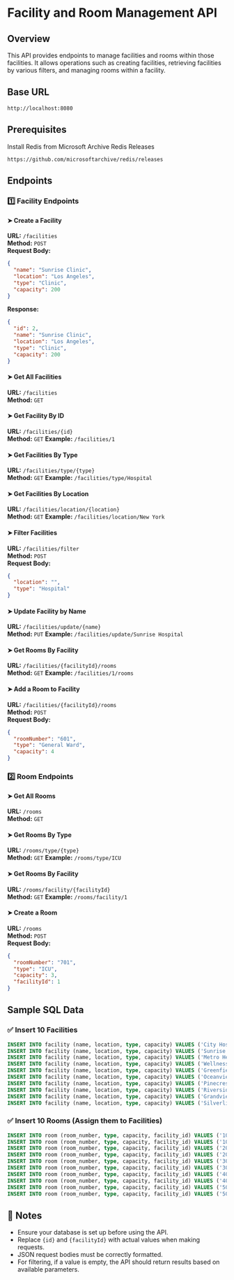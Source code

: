 # Facility and Room Management API

## Overview
This API provides endpoints to manage facilities and rooms within those facilities. It allows operations such as creating facilities, retrieving facilities by various filters, and managing rooms within a facility.

## Base URL
```
http://localhost:8080
```

## Prerequisites

Install Redis from Microsoft Archive Redis Releases
```
https://github.com/microsoftarchive/redis/releases
```

## Endpoints

### 1️⃣ Facility Endpoints

#### ➤ Create a Facility
**URL:** `/facilities`  
**Method:** `POST`  
**Request Body:**
```json
{
  "name": "Sunrise Clinic",
  "location": "Los Angeles",
  "type": "Clinic",
  "capacity": 200
}
```
**Response:**
```json
{
  "id": 2,
  "name": "Sunrise Clinic",
  "location": "Los Angeles",
  "type": "Clinic",
  "capacity": 200
}
```

#### ➤ Get All Facilities
**URL:** `/facilities`  
**Method:** `GET`

#### ➤ Get Facility By ID
**URL:** `/facilities/{id}`  
**Method:** `GET`
**Example:** `/facilities/1`

#### ➤ Get Facilities By Type
**URL:** `/facilities/type/{type}`  
**Method:** `GET`
**Example:** `/facilities/type/Hospital`

#### ➤ Get Facilities By Location
**URL:** `/facilities/location/{location}`  
**Method:** `GET`
**Example:** `/facilities/location/New York`

#### ➤ Filter Facilities
**URL:** `/facilities/filter`  
**Method:** `POST`  
**Request Body:**
```json
{
  "location": "",
  "type": "Hospital"
}
```

#### ➤  Update Facility by Name
**URL:** `/facilities/update/{name}`  
**Method:** `PUT`
**Example:** `/facilities/update/Sunrise Hospital`

#### ➤ Get Rooms By Facility
**URL:** `/facilities/{facilityId}/rooms`  
**Method:** `GET`
**Example:** `/facilities/1/rooms`



#### ➤ Add a Room to Facility
**URL:** `/facilities/{facilityId}/rooms`  
**Method:** `POST`  
**Request Body:**
```json
{
  "roomNumber": "601",
  "type": "General Ward",
  "capacity": 4
}
```

### 2️⃣ Room Endpoints

#### ➤ Get All Rooms
**URL:** `/rooms`  
**Method:** `GET`

#### ➤ Get Rooms By Type
**URL:** `/rooms/type/{type}`  
**Method:** `GET`
**Example:** `/rooms/type/ICU`

#### ➤ Get Rooms By Facility
**URL:** `/rooms/facility/{facilityId}`  
**Method:** `GET`
**Example:** `/rooms/facility/1`

#### ➤ Create a Room
**URL:** `/rooms`  
**Method:** `POST`  
**Request Body:**
```json
{
  "roomNumber": "701",
  "type": "ICU",
  "capacity": 3,
  "facilityId": 1
}
```

## Sample SQL Data

### ✅ Insert 10 Facilities
```sql
INSERT INTO facility (name, location, type, capacity) VALUES ('City Hospital', 'New York', 'Hospital', 500);
INSERT INTO facility (name, location, type, capacity) VALUES ('Sunrise Clinic', 'Los Angeles', 'Clinic', 200);
INSERT INTO facility (name, location, type, capacity) VALUES ('Metro Healthcare', 'Chicago', 'Hospital', 800);
INSERT INTO facility (name, location, type, capacity) VALUES ('Wellness Center', 'Houston', 'Wellness', 300);
INSERT INTO facility (name, location, type, capacity) VALUES ('Greenfield Hospital', 'Boston', 'Hospital', 400);
INSERT INTO facility (name, location, type, capacity) VALUES ('Oceanview Clinic', 'San Francisco', 'Clinic', 150);
INSERT INTO facility (name, location, type, capacity) VALUES ('Pinecrest Hospital', 'Seattle', 'Hospital', 600);
INSERT INTO facility (name, location, type, capacity) VALUES ('Riverside Medical', 'Denver', 'Medical Center', 350);
INSERT INTO facility (name, location, type, capacity) VALUES ('Grandview Healthcare', 'Atlanta', 'Hospital', 700);
INSERT INTO facility (name, location, type, capacity) VALUES ('Silverline Clinic', 'Dallas', 'Clinic', 180);
```

### ✅ Insert 10 Rooms (Assign them to Facilities)
```sql
INSERT INTO room (room_number, type, capacity, facility_id) VALUES ('101', 'ICU', 2, 1);
INSERT INTO room (room_number, type, capacity, facility_id) VALUES ('102', 'General Ward', 4, 2);
INSERT INTO room (room_number, type, capacity, facility_id) VALUES ('201', 'Surgery', 1, 3);
INSERT INTO room (room_number, type, capacity, facility_id) VALUES ('202', 'Maternity', 2, 4);
INSERT INTO room (room_number, type, capacity, facility_id) VALUES ('301', 'ICU', 3, 5);
INSERT INTO room (room_number, type, capacity, facility_id) VALUES ('302', 'General Ward', 5, 6);
INSERT INTO room (room_number, type, capacity, facility_id) VALUES ('401', 'Pediatrics', 2, 7);
INSERT INTO room (room_number, type, capacity, facility_id) VALUES ('402', 'Emergency', 3, 8);
INSERT INTO room (room_number, type, capacity, facility_id) VALUES ('501', 'Maternity', 2, 9);
INSERT INTO room (room_number, type, capacity, facility_id) VALUES ('502', 'ICU', 1, 10);
```

## 📌 Notes
- Ensure your database is set up before using the API.
- Replace `{id}` and `{facilityId}` with actual values when making requests.
- JSON request bodies must be correctly formatted.
- For filtering, if a value is empty, the API should return results based on available parameters.

